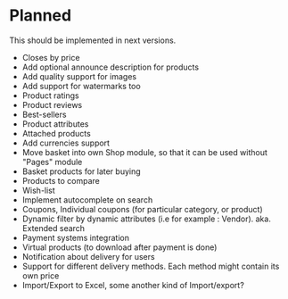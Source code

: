 Planned
=======

This should be implemented in next versions.

 * Closes by price
 * Add optional announce description for products
 * Add quality support for images
 * Add support for watermarks too
 * Product ratings 
 * Product reviews
 * Best-sellers
 * Product attributes
 * Attached products
 * Add currencies support
 * Move basket into own Shop module, so that it can be used without "Pages" module
 * Basket products for later buying
 * Products to compare
 * Wish-list
 * Implement autocomplete on search
 * Coupons, Individual coupons (for particular category, or product)
 * Dynamic filter by dynamic attributes (i.e for example : Vendor). aka. Extended search
 * Payment systems integration
 * Virtual products (to download after payment is done)
 * Notification about delivery for users
 * Support for different delivery methods. Each method might contain its own price
 * Import/Export to Excel, some another kind of Import/export?
